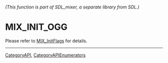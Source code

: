 ###### (This function is part of SDL_mixer, a separate library from SDL.)
# MIX_INIT_OGG

Please refer to [MIX_InitFlags](MIX_InitFlags) for details.

----
[CategoryAPI](CategoryAPI), [CategoryAPIEnumerators](CategoryAPIEnumerators)


